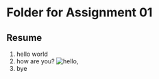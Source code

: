 # Folder for Assignment 01

## Resume


1. hello world
2. how are you?
 ![hello, ](/sample_example-/assignment_01/1.jpg)
3. bye
